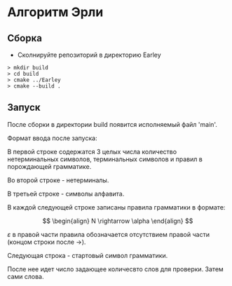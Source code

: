 # Алгоритм Эрли

## Сборка

- Сколнируйте репозиторий в директорию Earley

```
> mkdir build
> cd build
> cmake ../Earley
> cmake --build .

```

## Запуск

После сборки в директории build появится исполняемый файл 'main'. 

Формат ввода после запуска:

В первой строке содержатся 3 целых числа 
количество нетерминальных символов, терминальных символов и правил в порождающей грамматике.

Во второй строке - нетерминалы.

В третьей строке - символы алфавита.

В каждой следующей строке записаны правила грамматики в формате:

$$
\begin{align}
N \rightarrow \alpha
\end{align}
$$

$\varepsilon$ в правой части правила обозначается отсутствием правой части (концом строки после ->).

Следующая строка - стартовый символ грамматики.

После нее идет число задающее количесвто слов для проверки. Затем сами слова.


